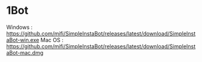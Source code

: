 # 1Bot
    
Windows : https://github.com/mifi/SimpleInstaBot/releases/latest/download/SimpleInstaBot-win.exe
Mac OS : https://github.com/mifi/SimpleInstaBot/releases/latest/download/SimpleInstaBot-mac.dmg
